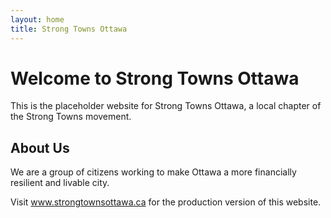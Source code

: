 ```yaml
---
layout: home
title: Strong Towns Ottawa
---
```


# Welcome to Strong Towns Ottawa

This is the placeholder website for Strong Towns Ottawa, a local chapter of the Strong Towns movement.

## About Us

We are a group of citizens working to make Ottawa a more financially resilient and livable city. 

Visit www.strongtownsottawa.ca for the production version of this website.